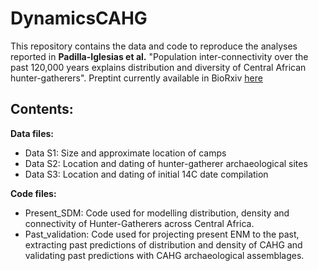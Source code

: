 # DynamicsCAHG

This repository contains the data and code to reproduce the analyses reported in **Padilla-Iglesias et al.** "Population inter-connectivity over the past 120,000 years explains distribution and diversity of Central African hunter-gatherers". Preptint currently available in BioRxiv [here](https://www.biorxiv.org/content/10.1101/2021.06.21.449204v1)

## Contents:

**Data files:**

- Data S1: Size and approximate location of camps
- Data S2: Location and dating of hunter-gatherer archaeological sites 
- Data S3: Location and dating of initial 14C date compilation 

**Code files:**

- Present_SDM: Code used for modelling distribution, density and connectivity of Hunter-Gatherers across Central Africa.
- Past_validation: Code used for projecting present ENM to the past, extracting past predictions of distribution and density of CAHG and validating past predictions with CAHG archaeological assemblages.
